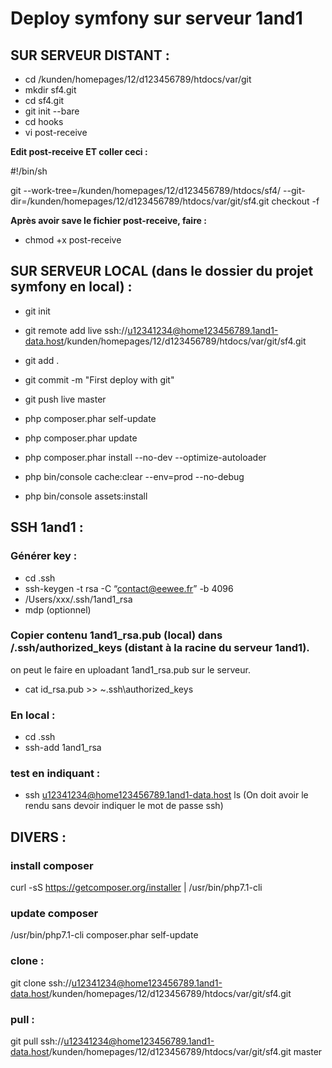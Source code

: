 # Deploy symfony sur serveur 1and1
## SUR SERVEUR DISTANT :
* cd /kunden/homepages/12/d123456789/htdocs/var/git
* mkdir sf4.git
* cd sf4.git
* git init --bare
* cd  hooks
* vi post-receive

__Edit post-receive ET coller ceci :__

#!/bin/sh

git --work-tree=/kunden/homepages/12/d123456789/htdocs/sf4/ --git-dir=/kunden/homepages/12/d123456789/htdocs/var/git/sf4.git checkout -f

__Après avoir save le fichier post-receive, faire :__
* chmod +x post-receive

## SUR SERVEUR LOCAL (dans le dossier du projet symfony en local) :
* git init
* git remote add live ssh://u12341234@home123456789.1and1-data.host/kunden/homepages/12/d123456789/htdocs/var/git/sf4.git

* git add .
* git commit -m "First deploy with git"
* git push live master

* php composer.phar self-update
* php composer.phar update
* php composer.phar install --no-dev --optimize-autoloader
* php bin/console cache:clear --env=prod --no-debug
* php bin/console assets:install

## SSH 1and1 :
### Générer key :
* cd .ssh
* ssh-keygen -t rsa -C “contact@eewee.fr” -b 4096
* /Users/xxx/.ssh/1and1_rsa
* mdp (optionnel)

### Copier contenu 1and1_rsa.pub (local) dans /.ssh/authorized_keys (distant à la racine du serveur 1and1).
on peut le faire en uploadant 1and1_rsa.pub sur le serveur.
* cat id_rsa.pub >> ~\.ssh\authorized_keys

### En local :
* cd .ssh
* ssh-add 1and1_rsa

### test en indiquant : 
* ssh u12341234@home123456789.1and1-data.host ls
(On doit avoir le rendu sans devoir indiquer le mot de passe ssh)

## DIVERS :
### install composer
curl -sS https://getcomposer.org/installer | /usr/bin/php7.1-cli

### update composer
/usr/bin/php7.1-cli composer.phar self-update

### clone :
git clone ssh://u12341234@home123456789.1and1-data.host/kunden/homepages/12/d123456789/htdocs/var/git/sf4.git

### pull :
git pull ssh://u12341234@home123456789.1and1-data.host/kunden/homepages/12/d123456789/htdocs/var/git/sf4.git master

